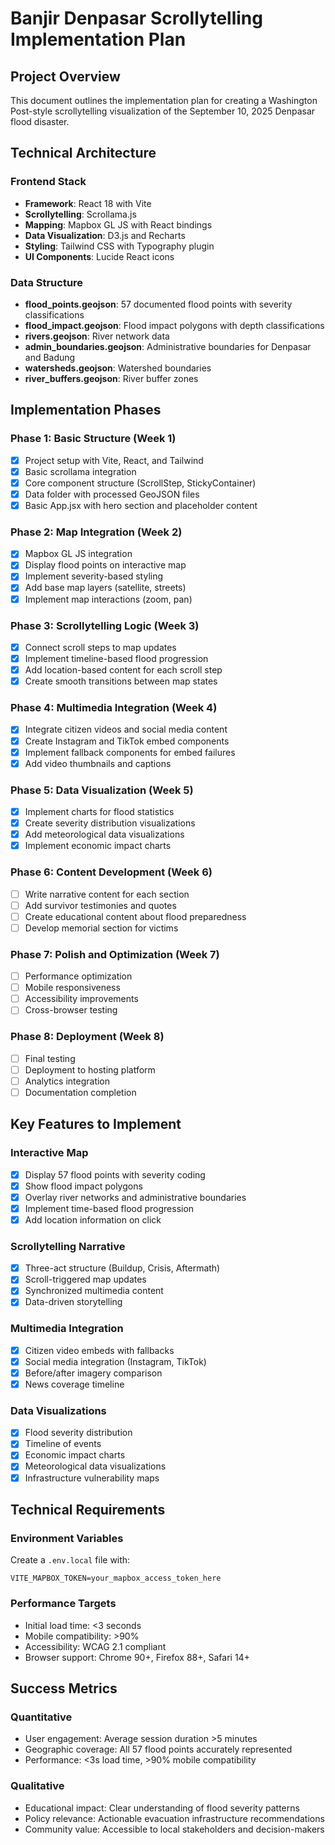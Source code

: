 # Banjir Denpasar Scrollytelling Implementation Plan

## Project Overview
This document outlines the implementation plan for creating a Washington Post-style scrollytelling visualization of the September 10, 2025 Denpasar flood disaster.

## Technical Architecture

### Frontend Stack
- **Framework**: React 18 with Vite
- **Scrollytelling**: Scrollama.js
- **Mapping**: Mapbox GL JS with React bindings
- **Data Visualization**: D3.js and Recharts
- **Styling**: Tailwind CSS with Typography plugin
- **UI Components**: Lucide React icons

### Data Structure
- **flood_points.geojson**: 57 documented flood points with severity classifications
- **flood_impact.geojson**: Flood impact polygons with depth classifications
- **rivers.geojson**: River network data
- **admin_boundaries.geojson**: Administrative boundaries for Denpasar and Badung
- **watersheds.geojson**: Watershed boundaries
- **river_buffers.geojson**: River buffer zones

## Implementation Phases

### Phase 1: Basic Structure (Week 1)
- [x] Project setup with Vite, React, and Tailwind
- [x] Basic scrollama integration
- [x] Core component structure (ScrollStep, StickyContainer)
- [x] Data folder with processed GeoJSON files
- [x] Basic App.jsx with hero section and placeholder content

### Phase 2: Map Integration (Week 2)
- [x] Mapbox GL JS integration
- [x] Display flood points on interactive map
- [x] Implement severity-based styling
- [x] Add base map layers (satellite, streets)
- [x] Implement map interactions (zoom, pan)

### Phase 3: Scrollytelling Logic (Week 3)
- [x] Connect scroll steps to map updates
- [x] Implement timeline-based flood progression
- [x] Add location-based content for each scroll step
- [x] Create smooth transitions between map states

### Phase 4: Multimedia Integration (Week 4)
- [x] Integrate citizen videos and social media content
- [x] Create Instagram and TikTok embed components
- [x] Implement fallback components for embed failures
- [x] Add video thumbnails and captions

### Phase 5: Data Visualization (Week 5)
- [x] Implement charts for flood statistics
- [x] Create severity distribution visualizations
- [x] Add meteorological data visualizations
- [x] Implement economic impact charts

### Phase 6: Content Development (Week 6)
- [ ] Write narrative content for each section
- [ ] Add survivor testimonies and quotes
- [ ] Create educational content about flood preparedness
- [ ] Develop memorial section for victims

### Phase 7: Polish and Optimization (Week 7)
- [ ] Performance optimization
- [ ] Mobile responsiveness
- [ ] Accessibility improvements
- [ ] Cross-browser testing

### Phase 8: Deployment (Week 8)
- [ ] Final testing
- [ ] Deployment to hosting platform
- [ ] Analytics integration
- [ ] Documentation completion

## Key Features to Implement

### Interactive Map
- [x] Display 57 flood points with severity coding
- [x] Show flood impact polygons
- [x] Overlay river networks and administrative boundaries
- [x] Implement time-based flood progression
- [x] Add location information on click

### Scrollytelling Narrative
- [x] Three-act structure (Buildup, Crisis, Aftermath)
- [x] Scroll-triggered map updates
- [x] Synchronized multimedia content
- [x] Data-driven storytelling

### Multimedia Integration
- [x] Citizen video embeds with fallbacks
- [x] Social media integration (Instagram, TikTok)
- [x] Before/after imagery comparison
- [x] News coverage timeline

### Data Visualizations
- [x] Flood severity distribution
- [x] Timeline of events
- [x] Economic impact charts
- [x] Meteorological data visualizations
- [x] Infrastructure vulnerability maps

## Technical Requirements

### Environment Variables
Create a `.env.local` file with:
```
VITE_MAPBOX_TOKEN=your_mapbox_access_token_here
```

### Performance Targets
- Initial load time: <3 seconds
- Mobile compatibility: >90%
- Accessibility: WCAG 2.1 compliant
- Browser support: Chrome 90+, Firefox 88+, Safari 14+

## Success Metrics

### Quantitative
- User engagement: Average session duration >5 minutes
- Geographic coverage: All 57 flood points accurately represented
- Performance: <3s load time, >90% mobile compatibility

### Qualitative
- Educational impact: Clear understanding of flood severity patterns
- Policy relevance: Actionable evacuation infrastructure recommendations
- Community value: Accessible to local stakeholders and decision-makers